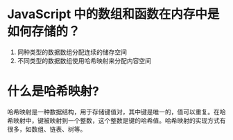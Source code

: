 # JavaScript 中的数组和函数在内存中是如何存储的？

1. 同种类型的数据数组分配连续的储存空间
2. 不同类型的数据数组使用哈希映射来分配内容空间


# 什么是哈希映射?
哈希映射是一种数据结构，用于存储键值对，其中键是唯一的，值可以重复。在哈希映射中，键被映射到一个整数，这个整数是键的哈希值。哈希映射的实现方式有很多，如数组、链表、树等。